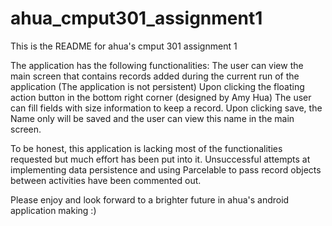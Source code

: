 # ahua_cmput301_assignment1

This is the README for ahua's cmput 301 assignment 1

The application has the following functionalities:
The user can view the main screen that contains records added during the current run of the application
(The application is not persistent)
Upon clicking the floating action button in the bottom right corner (designed by Amy Hua)
The user can fill fields with size information to keep a record.
Upon clicking save, the Name only will be saved and the user can view this name in the main screen.

To be honest, this application is lacking most of the functionalities requested but much effort
has been put into it. Unsuccessful attempts at implementing data persistence and using Parcelable
to pass record objects between activities have been commented out.

Please enjoy and look forward to a brighter future in ahua's android application making :)
